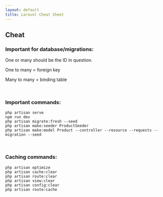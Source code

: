 ```yaml
---
layout: default
title: Laravel Cheat Sheet
---
```


<h2>Cheat</h2>
<h3>Important for database/migrations:</h3>
<p>One or many should be the ID in question.</p>
<p>One to many = foreign key</p>
<p>Many to many = binding table</p>
<br>

<h3>Important commands:</h3>
<pre class="codesnippet">
<code>php artisan serve
npm run dev
php artisan migrate:fresh --seed
php artisan make:seeder ProductSeeder
php artisan make:model Product --controller --resource --requests --migration --seed</code></pre>
<br>

<h3>Caching commands:</h3>
<pre class="codesnippet">
<code>php artisan optimize
php artisan cache:clear
php artisan route:clear
php artisan view:clear
php artisan config:clear
php artisan route:cache</code></pre>


<!-- <button href="/views/laravel/quick_start">Back</button>-->
<!-- <button href="/views/laravel/quick_start">Next</button> -->
